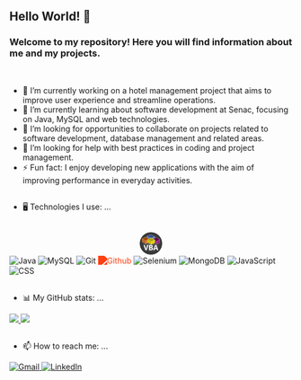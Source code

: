 ## Hello World! 👋

### Welcome to my repository! Here you will find information about me and my projects.
<br>

- 🔭 I’m currently working on a hotel management project that aims to improve user experience and streamline operations.
- 🎒 I’m currently learning about software development at Senac, focusing on Java, MySQL and web technologies.
- 👯 I’m looking for opportunities to collaborate on projects related to software development, database management and related areas.
- 🤔 I’m looking for help with best practices in coding and project management.
- ⚡ Fun fact: I enjoy developing new applications with the aim of improving performance in everyday activities.
##
- 🖥 Technologies I use: ...
  
<div style="display: inline_block"><br>
  <img align="center" alt="VBA" height="40" width="40" style="display: block;-webkit-user-select: none;margin: auto;background-color: hsl(0, 0%, 90%);transition: background-color 300ms;"     
   src="https://raw.githubusercontent.com/WillianROM/WillianROM/refs/heads/main/.github/imagem/vba.png">
  <img align="center" alt="Java" height="40" width="50" src="https://cdn.jsdelivr.net/gh/devicons/devicon@latest/icons/java/java-original-wordmark.svg" />
  <img align="center" alt="MySQL" height="40" width="50" src="https://cdn.jsdelivr.net/gh/devicons/devicon@latest/icons/mysql/mysql-original-wordmark.svg" />
  <img align="center" alt="Git" height="40" width="50" src="https://cdn.jsdelivr.net/gh/devicons/devicon@latest/icons/git/git-original.svg" />
  <img align="center" alt="Github" height="40" width="50" 
     src="https://cdn.jsdelivr.net/gh/devicons/devicon@latest/icons/github/github-original-wordmark.svg" 
     style="filter: brightness(0) saturate(100%) invert(33%) sepia(93%) saturate(3480%) hue-rotate(354deg) brightness(100%) contrast(100%);" />    
  <img align="center" alt="Selenium" height="40" width="50" src="https://cdn.jsdelivr.net/gh/devicons/devicon@latest/icons/selenium/selenium-original.svg" />   
  <img align="center" alt="MongoDB" height="40" width="50" src="https://cdn.jsdelivr.net/gh/devicons/devicon@latest/icons/mongodb/mongodb-original-wordmark.svg" />
  <img align="center" alt="JavaScript" height="40" width="50" src="https://cdn.jsdelivr.net/gh/devicons/devicon@latest/icons/javascript/javascript-original.svg" />
  <img align="center" alt="CSS" height="40" width="50" src="https://cdn.jsdelivr.net/gh/devicons/devicon@latest/icons/css3/css3-original-wordmark.svg" />
</div>

##

- 📊 My GitHub stats: ...
<div>
  <a href="https://beacons.ai/adriangaston">
    <img height="180em" src="https://github-readme-stats.vercel.app/api?username=AdrianGaston&show_icons=true&theme=tokyonight&include_all_commits=true&count_private=true"/>
    <img height="180em" src="https://github-readme-stats.vercel.app/api/top-langs/?username=AdrianGaston&layout=compact&langs_count=16&theme=tokyonight"/>
  </a>
</div>

##

- 📫 How to reach me: ...
<div>
  <!-- Gmail -->
  <a href = "mailto:lumbia.85@gmail.com" target="_blank">
    <img 
      src="https://img.shields.io/badge/Gmail-D14836?style=for-the-badge&logo=gmail&logoColor=white" 
      alt="Gmail"
    />
  </a>
  <!-- LinkedIn -->
  <a href="https://www.linkedin.com/in/adriánherrmann/" target="_blank">
    <img 
      src="https://img.shields.io/badge/LinkedIn-0077B5?style=for-the-badge&logo=linkedin&logoColor=white" 
      alt="LinkedIn"
    />
  </a>
</div>

